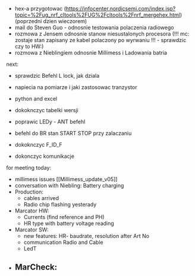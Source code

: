 - hex-a przygotowac (https://infocenter.nordicsemi.com/index.jsp?topic=%2Fug_nrf_cltools%2FUG%2Fcltools%2Fnrf_mergehex.html) (poprzedni dzien wieczorem)
- mail do Steven Guo - odnosnie testowania polaczenia radiowego
- rozmowa z Jensem odnosnie stanow niesustalonych procesora (!!! mc: zostaje stan zapisany ze kabel polaczony po wyrwaniu !!! - sprawdzic czy to HW:)
- rozmowa z Nieblingiem odnosnie Millimess i Ladowania batria


next:
- sprawdzic Befehl L lock, jak dziala
-  napiecia na pomiarze i jaki zastosowac tranzystor
- python and excel
- dokoknczyc tabelki wersji
- poprawic LEDy - ANT befehl
- befehl do BR stan START STOP przy zalaczaniu

- dokoknczyc F_ID_F
- dokonczyc komunikacje






for meeting today:
- millimess issues [[Millimess_update_v05]]
- conversation with Niebling: Battery charging
- Production: 
	- cables arrived
	- Radio chip flashing yesterady
- Marcator HW:
	- Currents (find reference and PH)
	- HR type with battery voltage reading
- Marcator SW:
	- new features: HR- baudrate, resolution after Art No
	- communication Radio and Cable
	- LedT
- MarCheck:
	- 